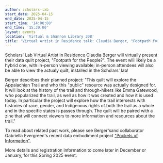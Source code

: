 ```yaml
---
author: scholars-lab
start_date: 2025-04-15
end_date: 2025-04-15
start_time: '14:00:00'
end_time: '15:30:00'
layout: events
location: 'Virtual & Shannon Library 308'
title: 'Virtual Artist in Residence talk: Claudia Berger, "Footpath for the People?"'
---
```


Scholars' Lab Virtual Artist in Residence Claudia Berger will virtually present their data quilt project, "Footpath for the People?". The event will likely be a hybrid one, with in-person viewing available; in-person attendees will also be able to view the actualy quilt, installed in the Scholars' lab!

Berger describes their planned project: "This quilt will explore the Appalachian Trail and who this "public" resource was actually designed for. It will look at the history of the trail and through-hikers like Emma Gatewood, who popularized the trail, as well as how it was created and how it is used today. In particular the project will explore how the trail intersects with histories of race, gender, and Indigenous rights of both the trail as a whole and in the specific states is passes through. The quilt will be paired with a zine that will connect viewers to more information and resources about the trail."

To read about related past work, please see Berger'sand collaborator Gabriella Evergreen's recent data embodiment project ["Pockets of Information"](https://storymaps.arcgis.com/stories/9f1d23f02fa8483f884c1b6d20bf0762).

More details and registration information to come later in December or January, for this Spring 2025 event.